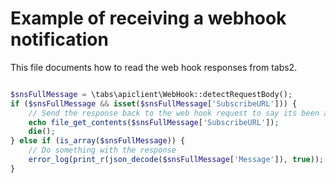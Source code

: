 # Example of receiving a webhook notification
This file documents how to read the web hook responses from tabs2.

```php

$snsFullMessage = \tabs\apiclient\WebHook::detectRequestBody();
if ($snsFullMessage && isset($snsFullMessage['SubscribeURL'])) {
    // Send the response back to the web hook request to say its been accepted.
    echo file_get_contents($snsFullMessage['SubscribeURL']);
    die();
} else if (is_array($snsFullMessage)) {
    // Do something with the response
    error_log(print_r(json_decode($snsFullMessage['Message']), true));
}

```